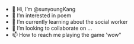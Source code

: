 - 👋 Hi, I’m @sunyoungKang
- 👀 I’m interested in poem
- 🌱 I’m currently learning about the social worker
- 💞️ I’m looking to collaborate on ...
- 📫 How to reach me playing the game 'wow"

<!---
sunyoungKang/sunyoungKang is a ✨ special ✨ repository because its `README.md` (this file) appears on your GitHub profile.
You can click the Preview link to take a look at your changes.
--->
